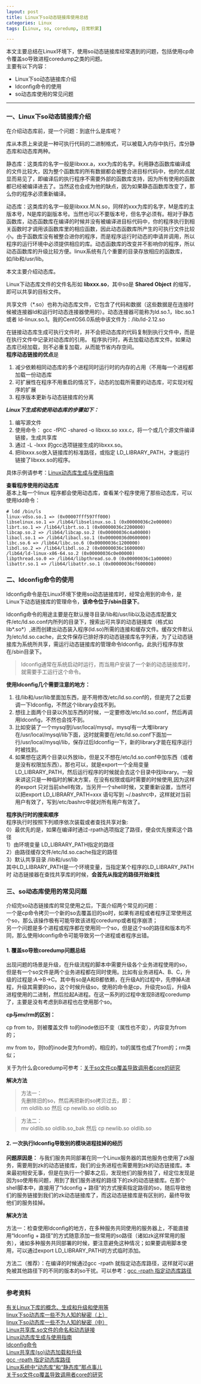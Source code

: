 ```yaml
---
layout: post
title: Linux下so动态链接库使用总结
categories: Linux
tags: [Linux, so, coredump, 日常积累]

---
```

本文主要总结在Linux环境下，使用so动态链接库经常遇到的问题，包括使用cp命令覆盖so导致进程coredump之类的问题。  
主要有以下内容：
* Linux下so动态链接库介绍
* ldconfig命令的使用
* so动态库使用的常见问题


---
### 一、Linux下so动态链接库介绍


在介绍动态库前，提一个问题：到底什么是库呢？

库从本质上来说是一种可执行代码的二进制格式，可以被载入内存中执行。库分静态库和动态库两种。

静态库：这类库的名字一般是libxxx.a，xxx为库的名字。利用静态函数库编译成的文件比较大，因为整个函数库的所有数据都会被整合进目标代码中，他的优点就显而易见了，即编译后的执行程序不需要外部的函数库支持，因为所有使用的函数都已经被编译进去了。当然这也会成为他的缺点，因为如果静态函数库改变了，那么你的程序必须重新编译。

动态库：这类库的名字一般是libxxx.M.N.so，同样的xxx为库的名字，M是库的主版本号，N是库的副版本号。当然也可以不要版本号，但名字必须有。相对于静态函数库，动态函数库在编译的时候并没有被编译进目标代码中，你的程序执行到相关函数时才调用该函数库里的相应函数，因此动态函数库所产生的可执行文件比较小。由于函数库没有被整合进你的程序，而是程序运行时动态的申请并调用，所以程序的运行环境中必须提供相应的库。动态函数库的改变并不影响你的程序，所以动态函数库的升级比较方便。linux系统有几个重要的目录存放相应的函数库，如/lib和/usr/lib。

本文主要介绍动态库。

Linux下动态库文件的文件名形如 **libxxx.so**，其中so是 **Shared Object** 的缩写，即可以共享的目标文件。

共享文件（*.so）也称为动态库文件，它包含了代码和数据（这些数据是在连接时候被连接器ld和运行时动态连接器使用的）。动态连接器可能称为ld.so.1，libc.so.1或者 ld-linux.so.1。我的CentOS6.0系统中该文件为：/lib/ld-2.12.so

在链接动态库生成可执行文件时，并不会把动态库的代码复制到执行文件中，而是在执行文件中记录对动态库的引用。
程序执行时，再去加载动态库文件。如果动态库已经加载，则不必重复加载，从而能节省内存空间。  
**程序动态链接的优点**是

1. 减少依赖相同动态库的多个进程同时运行时的内存的占用（不用每一个进程都加载一份动态库
2. 可扩展性在程序不用重启的情况下，动态的加载所需要的动态库，可实现对程序的扩展
3. 程序版本更新与动态链接库的分离  


***Linux下生成和使用动态库的步骤如下：***

1. 编写源文件
2. 使用命令： gcc -fPIC -shared -o libxxx.so xxx.c，将一个或几个源文件编译链接，生成共享库
3. 通过 -L<path> -lxxx 的gcc选项链接生成的libxxx.so。
4. 把libxxx.so放入链接库的标准路径，或指定 LD_LIBRARY_PATH，才能运行链接了libxxx.so的程序。

具体示例请参考：[Linux动态库生成与使用指南](https://www.cnblogs.com/jiqingwu/p/linux_dynamic_lib_create.html)


**查看程序使用的动态库**  
基本上每一个linux 程序都会使用动态库，查看某个程序使用了那些动态库，可以使用ldd命令：  
```shell
# ldd /bin/ls
linux-vdso.so.1 => (0x00007fff597ff000)
libselinux.so.1 => /lib64/libselinux.so.1 (0x00000036c2e00000)
librt.so.1 => /lib64/librt.so.1 (0x00000036c2200000)
libcap.so.2 => /lib64/libcap.so.2 (0x00000036c4a00000)
libacl.so.1 => /lib64/libacl.so.1 (0x00000036d0600000)
libc.so.6 => /lib64/libc.so.6 (0x00000036c1200000)
libdl.so.2 => /lib64/libdl.so.2 (0x00000036c1600000)
/lib64/ld-linux-x86-64.so.2 (0x00000036c0e00000)
libpthread.so.0 => /lib64/libpthread.so.0 (0x00000036c1a00000)
libattr.so.1 => /lib64/libattr.so.1 (0x00000036cf600000)
```


### 二、ldconfig命令的使用
ldconfig命令是在Linux环境下使用so动态链接库时，经常会用到的命令，是Linux下动态链接库的管理命令，**该命令位于/sbin目录下**。  

ldconfig命令的用途主要是在默认搜寻目录/lib和/usr/lib以及动态库配置文件/etc/ld.so.conf内所列的目录下，搜索出可共享的动态链接库（格式如lib*.so*）,进而创建出动态装入程序(ld.so)所需的连接和缓存文件。缓存文件默认为/etc/ld.so.cache，此文件保存已排好序的动态链接库名字列表，为了让动态链接库为系统所共享，需运行动态链接库的管理命令ldconfig，此执行程序存放在/sbin目录下。

>ldconfig通常在系统启动时运行，而当用户安装了一个新的动态链接库时，就需要手工运行这个命令。

**使用ldconfig几个需要注意的地方：**

1. 往/lib和/usr/lib里面加东西，是不用修改/etc/ld.so.conf的，但是完了之后要调一下ldconfig，不然这个library会找不到。
2. 想往上面两个目录以外加东西的时候，一定要修改/etc/ld.so.conf，然后再调用ldconfig，不然也会找不到。
3. 比如安装了一个mysql到/usr/local/mysql，mysql有一大堆library在/usr/local/mysql/lib下面，这时就需要在/etc/ld.so.conf下面加一行/usr/local/mysql/lib，保存过后ldconfig一下，新的library才能在程序运行时被找到。
4. 如果想在这两个目录以外放lib，但是又不想在/etc/ld.so.conf中加东西（或者是没有权限加东西）。那也可以，就是export一个全局变量LD_LIBRARY_PATH，然后运行程序的时候就会去这个目录中找library。一般来讲这只是一种临时的解决方案，在没有权限或临时需要的时候使用,因为这样的export 只对当前shell有效，当另开一个shell时候，又要重新设置，当然可以把export LD_LIBRARY_PATH=xxx 语句写到 ~/.bashrc中，这样就对当前用户有效了，写到/etc/bashrc中就对所有用户有效了。


**程序执行时的搜索顺序**  
程序执行时按照下列顺序依次装载或者查找共享对象:  
0）最优先的是，如果在编译时通过-rpath选项指定了路径，便会优先搜索这个路径  
1）由环境变量 LD_LIBRARY_PATH指定的路径  
2）由路径缓存文件/etc/ld.so.cache指定的路径  
3）默认共享目录 /lib和/usr/lib  
其中LD_LIBRARY_PATH是一个环境变量，当指定某个程序的LD_LIBRARY_PATH时
动态链接器在查找共享库的时候，**会首先从指定的路径开始查找**


### 三、so动态库使用的常见问题
介绍完so动态链接库的常见使用之后，下面介绍两个常见的问题：  
一个是cp命令拷贝一个新的so去覆盖旧的so时，如果有进程或者程序正常使用这个so，那么该操作极有可能导致该进程coredump或者程序崩溃；  
另一个问题是多个进程或程序都在使用同一个so，但是这个so的路径和版本均不同，那么使用ldconfig命令可能导致另一个进程或者程序出错。

#### 1. 覆盖so导致coredump问题总结
出现问题的场景是升级，在升级流程的脚本中需要升级各个业务进程使用的so，但是有一个so文件是两个业务进程都在同时使用。比如有业务进程A、B、C，升级的过程是:A->B->C。其中有so是A和B都依赖，在升级A的过程中，先停掉A进程，升级其需要的so，这个时候升级so，使用的命令是cp，升级完so后，升级A进程使用的二进制，然后拉起A进程。在这一系列的过程中发现B进程coredump了，主要是没有考虑到B进程也在使用那个so。

**cp与mv/rm的区别：**

cp from to，则被覆盖文件 to的inode依旧不变（属性也不变），内容变为from的；

mv from to，则to的inode变为from的，相应的，to的属性也成了from的；rm类似；

关于为什么会coredump可参考：[关于so文件cp覆盖导致调用者core的研究](https://www.cnblogs.com/zhaoyl/p/4964811.html)

**解决方法**

>方法一：  
先删除旧的so，然后再把新的so拷贝过去，即：  
rm oldlib.so 然后 cp newlib.so oldlib.so
  
>方法二：  
mv oldlib.so oldlib.so_bak 然后 cp newlib.so oldlib.so


#### 2. 一次执行ldconfig导致别的模块进程挂掉的经历



**问题原因是：**
与我们服务共同部署在同一个Linux服务器的其他服务也使用了zk服务，需要用到zk的动态链接库，我们的业务进程也需要用到zk的动态链接库。本来最初相安无事，但是在执行一个脚本之后，发现他们的服务挂了，经定位发现是因为so使用有问题，用到了我们服务进程的路径下的zk的动态链接库。在那个shell脚本中，直接用了“ldconfig + 路径”的方式搜索指定路径的so，随后导致他们的服务链接到我们的zk动态链接库了，而这动态链接库是有区别的，最终导致他们的服务挂掉。

**解决方法**

方法一：检查使用ldconfig的地方，在多种服务共同使用的服务器上，不能直接用“ldconfig + 路径”的方式随意添加一些常用的so路径（诸如zk这样常用的服务），诸如多种服务共同部署的时候，要注意避免这种情况；如果要调用脚本使用，可以通过export LD_LIBRARY_PATH的方式临时添加。

方法二（推荐）：在编译的时候通过gcc -rpath 就指定动态库路径，这样就可以避免被其他路径下的不同的版本的so干扰。可以参考：[gcc -rpath 指定动态库路径](https://blog.csdn.net/v6543210/article/details/44809405)


---
### 参考资料
[有关Linux下库的概念、生成和升级和使用等](https://blog.csdn.net/poetic_vienna/article/details/51249660)  
[linux下so动态库一些不为人知的秘密（上）](http://blog.chinaunix.net/uid-27105712-id-3313293.html)  
[linux下so动态库一些不为人知的秘密（中）](http://blog.chinaunix.net/uid-27105712-id-3313327.html)  
[Linux共享库.so文件的命名和动态链接](https://blog.csdn.net/aganlengzi/article/details/44088239)  
[Linux动态库生成与使用指南](https://www.cnblogs.com/jiqingwu/p/linux_dynamic_lib_create.html)  
[ldconfig命令](http://man.linuxde.net/ldconfig)  
[Linux共享库(so)动态加载和升级](https://www.cnblogs.com/cnland/archive/2013/03/19/2969337.html)  
[gcc -rpath 指定动态库路径](https://blog.csdn.net/v6543210/article/details/44809405)  
[Linux系统中“动态库”和“静态库”那点事儿](http://blog.jobbole.com/107977/)  
[关于so文件cp覆盖导致调用者core的研究](https://www.cnblogs.com/zhaoyl/p/4964811.html)